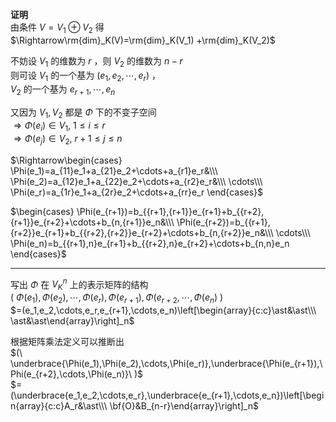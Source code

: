 **证明**    
由条件 $V=V_1\oplus V_2$ 得    
 $\Rightarrow\rm{dim}_K(V)=\rm{dim}_K(V_1)    
+\rm{dim}_K(V_2)$     
    
不妨设 $V_1$ 的维数为 $r$ ，则 $V_2$ 的维数为 $n-r$     
则可设 $V_1$ 的一个基为 $(e_1,e_2,\cdots,e_r)$ ，    
 $V_2$ 的一个基为 $e_{r+1},\cdots,e_n$     
    
又因为 $V_1,V_2$ 都是 $\Phi$ 下的不变子空间    
 $\Rightarrow\Phi(e_i)\in V_1,\ 1\le i\le r$     
 $\Rightarrow\Phi(e_j)\in V_2,\ r+1\le j\le n$     
    
 $\Rightarrow\begin{cases}    
\Phi(e_1)=a_{11}e_1+a_{21}e_2+\cdots+a_{r1}e_r&\\\    
\Phi(e_2)=a_{12}e_1+a_{22}e_2+\cdots+a_{r2}e_r&\\\    
\cdots\\\    
\Phi(e_r)=a_{1r}e_1+a_{2r}e_2+\cdots+a_{rr}e_r    
\end{cases}$     
    
 $\begin{cases}    
\Phi(e_{r+1})=b_{{r+1},{r+1}}e_{r+1}+b_{{r+2},{r+1}}e_{r+2}+\cdots+b_{n,{r+1}}e_n&\\\    
\Phi(e_{r+2})=b_{{r+1},{r+2}}e_{r+1}+b_{{r+2},{r+2}}e_{r+2}+\cdots+b_{n,{r+2}}e_n&\\\    
\cdots\\\    
\Phi(e_n)=b_{{r+1},n}e_{r+1}+b_{{r+2},n}e_{r+2}+\cdots+b_{n,n}e_n    
\end{cases}$     
    
---    
写出 $\Phi$ 在 $V_K^n$ 上的表示矩阵的结构    
 $(\ \Phi(e_1),\Phi(e_2),\cdots,\Phi(e_r),\Phi(e_{r+1}),\Phi(e_{r+2},\cdots,\Phi(e_n)\ )$     
 $=(e_1,e_2,\cdots,e_r,e_{r+1},\cdots,e_n)\left[\begin{array}{c:c}\ast&\ast\\\    
\ast&\ast\end{array}\right]_n$     
    
根据矩阵乘法定义可以推断出    
 $(\ \underbrace{\Phi(e_1),\Phi(e_2),\cdots,\Phi(e_r)},\underbrace{\Phi(e_{r+1}),\Phi(e_{r+2},\cdots,\Phi(e_n)}\ )$     
 $=(\underbrace{e_1,e_2,\cdots,e_r},\underbrace{e_{r+1},\cdots,e_n})\left[\begin{array}{c:c}A_r&\ast\\\    
\bf{O}&B_{n-r}\end{array}\right]_n$     

